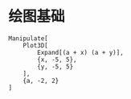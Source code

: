 # 绘图基础
	Manipulate[
		Plot3D[
			Expand[(a + x) (a + y)], 
			{x, -5, 5}, 
			{y, -5, 5}
		], 
		{a, -2, 2}
	]

